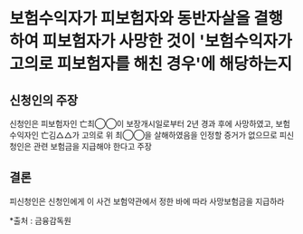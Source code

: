 # 보험수익자가 피보험자와 동반자살을 결행하여 피보험자가 사망한 것이 '보험수익자가 고의로 피보험자를 해친 경우'에 해당하는지

## 신청인의 주장

신청인은 피보험자인 亡최◯◯이 보장개시일로부터 2년 경과 후에 사망하였고, 보험수익자인 亡김△△가 고의로 위 최◯◯을 살해하였음을 인정할 증거가 없으므로 피신청인은 관련 보험금을 지급해야 한다고 주장

## 결론

피신청인은 신청인에게 이 사건 보험약관에서 정한 바에 따라 사망보험금을 지급하라

*출처 : 금융감독원